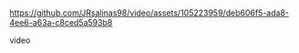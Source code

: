 #

https://github.com/JRsalinas98/video/assets/105223959/deb606f5-ada8-4ee6-a63a-c8ced5a593b8

 video


